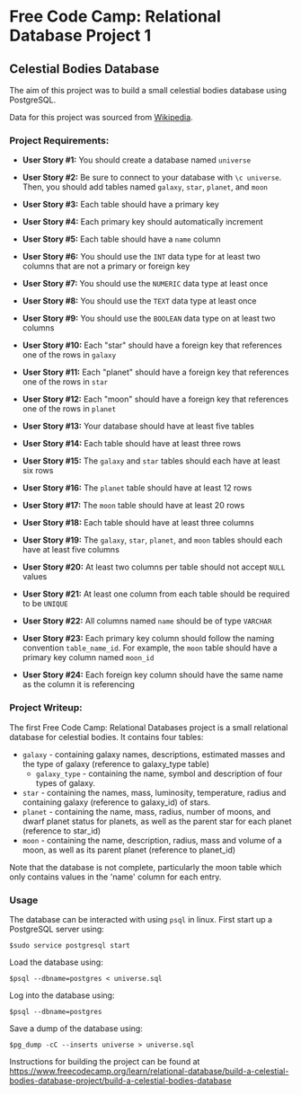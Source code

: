 # Free Code Camp: Relational Database Project 1

## Celestial Bodies Database

The aim of this project was to build a small celestial bodies database using PostgreSQL.

Data for this project was sourced from [Wikipedia](https://www.wikipedia.org/).

### Project Requirements:

- **User Story #1:** You should create a database named `universe`

- **User Story #2:** Be sure to connect to your database with `\c universe`. Then, you should add tables named `galaxy`, `star`, `planet`, and `moon`

- **User Story #3:** Each table should have a primary key

- **User Story #4:** Each primary key should automatically increment

- **User Story #5:** Each table should have a `name` column

- **User Story #6:** You should use the `INT` data type for at least two columns that are not a primary or foreign key

- **User Story #7:** You should use the `NUMERIC` data type at least once

- **User Story #8:** You should use the `TEXT` data type at least once

- **User Story #9:** You should use the `BOOLEAN` data type on at least two columns

- **User Story #10:** Each "star" should have a foreign key that references one of the rows in `galaxy`

- **User Story #11:** Each "planet" should have a foreign key that references one of the rows in `star`

- **User Story #12:** Each "moon" should have a foreign key that references one of the rows in `planet`

- **User Story #13:** Your database should have at least five tables

- **User Story #14:** Each table should have at least three rows

- **User Story #15:** The `galaxy` and `star` tables should each have at least six rows

- **User Story #16:** The `planet` table should have at least 12 rows

- **User Story #17:** The `moon` table should have at least 20 rows

- **User Story #18:** Each table should have at least three columns

- **User Story #19:** The `galaxy`, `star`, `planet`, and `moon` tables should each have at least five columns

- **User Story #20:** At least two columns per table should not accept `NULL` values

- **User Story #21:** At least one column from each table should be required to be `UNIQUE`

- **User Story #22:** All columns named `name` should be of type `VARCHAR`

- **User Story #23:** Each primary key column should follow the naming convention `table_name_id`. For example, the `moon` table should have a primary key column named `moon_id`

- **User Story #24:** Each foreign key column should have the same name as the column it is referencing

### Project Writeup:

The first Free Code Camp: Relational Databases project is a small relational database for celestial bodies. It contains four tables:

- `galaxy` - containing galaxy names, descriptions, estimated masses and the type of galaxy (reference to galaxy_type table)
  - `galaxy_type` - containing the name, symbol and description of four types of galaxy.
- `star` - containing the names, mass, luminosity, temperature, radius and containing galaxy (reference to galaxy_id) of stars.
- `planet` - containing the name, mass, radius, number of moons, and dwarf planet status for planets, as well as the parent star for each planet (reference to star_id)
- `moon` - containing the name, description, radius, mass and volume of a moon, as well as its parent planet (reference to planet_id)

Note that the database is not complete, particularly the moon table which only contains values in the 'name' column for each entry.

### Usage

The database can be interacted with using `psql` in linux. First start up a PostgreSQL server using:

`$sudo service postgresql start`

Load the database using:

`$psql --dbname=postgres < universe.sql`

Log into the database using:

`$psql --dbname=postgres`

Save a dump of the database using:

`$pg_dump -cC --inserts universe > universe.sql`

Instructions for building the project can be found at https://www.freecodecamp.org/learn/relational-database/build-a-celestial-bodies-database-project/build-a-celestial-bodies-database
